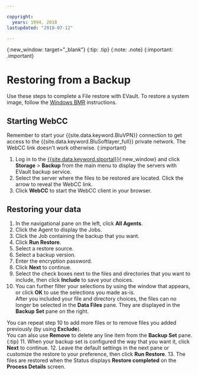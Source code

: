 ```yaml
---

copyright:
  years: 1994, 2018
lastupdated: "2018-07-12"

---
```

{:new_window: target="_blank"}
{:tip: .tip}
{:note: .note}
{:important: .important}

# Restoring from a Backup

Use these steps to complete a File restore with EVault. To restore a system image, follow the [Windows BMR](restoring-evault-bmr-system-volume-image.html) instructions.

## Starting WebCC

Remember to start your {{site.data.keyword.BluVPN}} connection to get access to the {{site.data.keyword.BluSoftlayer_full}} private network. The WebCC link doesn't work otherwise.
{:important}

1. Log in to the [{{site.data.keyword.slportal}}](https://control.softlayer.com/){:new_window} and click **Storage** > **Backup** from the main menu to display the servers with EVault backup service.
2. Select the server where the files to be restored are located. Click the arrow to reveal the WebCC link.
3. Click **WebCC** to start the WebCC client in your browser.

## Restoring your data

1. In the navigational pane on the left, click **All Agents**.
2. Click the Agent to display the Jobs.
3. Click the Job containing the backup that you want.
4. Click **Run Restore**.
5. Select a restore source.
6. Select a backup version.
7. Enter the encryption password.
8. Click **Next** to continue.
9. Select the check boxes next to the files and directories that you want to include, then click **Include** to save your choices.
10. You can further filter your selections by using the window that appears, or click **OK** to use the selections you made as-is. <br/>
After you included your file and directory choices, the files can no longer be selected in the **Data Files** pane. They are displayed in the **Backup Set** pane on the right.  

   You can repeat step 10 to add more files or to remove files you added previously (by using **Exclude**). <br/>You can also use **Remove** to delete any line item from the **Backup Set** pane.
   {:tip}
11. When your backup set is configured the way that you want it, click **Next** to continue.
12. Leave the default settings in the next pane or customize the restore to your preference, then click **Run Restore**.
13. The files are restored when the Status displays **Restore completed** on the **Process Details** screen.
